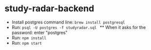 # study-radar-backend

* Install postgres command line: ``brew install postgresql``
* Run: ``psql -U postgres -f studyradar.sql ``
** When it asks for the password: enter "postgres" 
* Run: ``npm install``
* Run: ``npm start``
